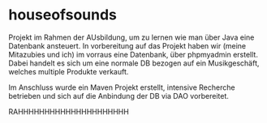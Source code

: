 # houseofsounds
Projekt im Rahmen der AUsbildung, um zu lernen wie man über Java eine Datenbank ansteuert.
In vorbereitung auf das Projekt haben wir (meine Mitazubies und ich) im vorraus eine Datenbank,
über phpmyadmin erstellt. Dabei handelt es sich um eine normale DB bezogen auf ein Musikgeschäft, 
welches multiple Produkte verkauft.

Im Anschluss wurde ein Maven Projekt erstellt, intensive Recherche betrieben und sich auf die 
Anbindung der DB via DAO vorbereitet. 


RAHHHHHHHHHHHHHHHHHHHHH
